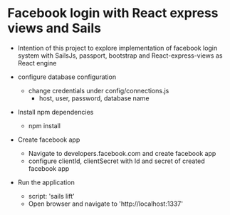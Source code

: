 # Facebook login with React express views and Sails
- Intention of this project to explore implementation of facebook login system with SailsJs, passport, bootstrap and React-express-views as React engine
- configure database configuration
  - change credentials under config/connections.js
    - host, user, password, database name

- Install npm dependencies
  - npm install

- Create facebook app 
  - Navigate to developers.facebook.com and create facebook app
  - configure clientId, clientSecret with Id and secret of created facebook app
  
- Run the application
  - script: 'sails lift'
  - Open browser and navigate to 'http://localhost:1337'
